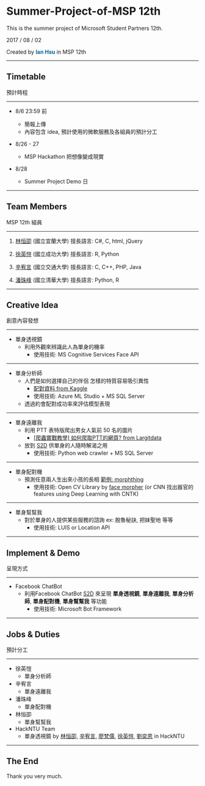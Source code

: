 # Summer-Project-of-MSP 12th
This is the summer project of Microsoft Student Partners 12th.

2017 / 08 / 02

Created by <font color="#006699">**Ian Hsu**</font> in MSP 12th

---

## Timetable
預計時程

----

*    8/6 23:59 前
        *    簡報上傳
        *    內容包含 idea, 預計使用的微軟服務及各組員的預計分工

*    8/26 - 27
        *    MSP Hackathon 把想像變成現實

*    8/28
        *    Summer Project Demo 日

---

## Team Members
MSP 12th 組員

----

1. [林恒卲](https://www.facebook.com/profile.php?id=100006819931682) (國立宜蘭大學)
擅長語言: C#, C, html, jQuery

2. [徐英愷](https://www.facebook.com/profile.php?id=100001565542529) (國立成功大學)
擅長語言: R, Python

3. [辛宥言](https://www.facebook.com/profile.php?id=100002248520215) (國立交通大學)
擅長語言: C, C++, PHP, Java

4. [潘珠峰](https://www.facebook.com/panvufg) (國立清華大學)
擅長語言: Python, R

---

## Creative Idea
創意內容發想

----

*    單身透視鏡
        *    利用外觀來辨識此人為單身的機率
                *    使用技術: MS Cognitive Services Face API
***
*    單身分析師
        *    人們是如何選擇自己的伴侶 怎樣的特質容易吸引異性
                *    [配對資料 from Kaggle](https://www.kaggle.com/annavictoria/speed-dating-experiment)
                *    使用技術: Azure ML Studio + MS SQL Server
        *    透過約會配對成功率來評估模型表現

----

*    單身遠離我
        *    利用 PTT 表特版爬出男女人氣前 50 名的圖片
                *    [[爬蟲實戰教學] 如何爬取PTT的網頁? from Largitdata](http://www.largitdata.com/course/15/)
        *    放到 [S2D](https://www.facebook.com/S2D-1965314743704219/) 供單身的人隨時解渴之用
                *    使用技術: Python web crawler + MS SQL Server
***
*    單身配對機
        *    預測任意兩人生出來小孩的長相
        [範例: morphthing](http://www.morphthing.com/)
                *    使用技術: Open CV Library by [face morpher](https://github.com/alyssaq/face_morpher)
                (or CNN 找出器官的 features using Deep Learning with CNTK)

----

*    單身幫幫我
        *    對於單身的人提供某些服務的諮詢
        ex: 脫魯秘訣, 把妹聖地 等等
                *    使用技術: LUIS or Location API

---

## Implement & Demo 
呈現方式

----

*    Facebook ChatBot
        *    利用Facebook ChatBot [S2D](https://www.facebook.com/S2D-1965314743704219/) 來呈現 **單身透視鏡**, **單身遠離我**, **單身分析師**, **單身配對機**, **單身幫幫我** 等功能
                *    使用技術: Microsoft Bot Framework

---

## Jobs & Duties
預計分工

----

*    徐英愷
        *    單身分析師
*    辛宥言
        *    單身遠離我
*    潘珠峰
        *    單身配對機
*    林恒卲
        *    單身幫幫我
*    HackNTU Team
        *    單身透視鏡 by [林恒卲](https://www.facebook.com/profile.php?id=100006819931682), [辛宥言](https://www.facebook.com/profile.php?id=100002248520215), [廖梵儒](https://www.facebook.com/oacgodkl21), [徐英愷](https://www.facebook.com/profile.php?id=100001565542529), [劉奕恩](https://www.facebook.com/ianliu.com.tw) in HackNTU

---

## The End
Thank you very much.
